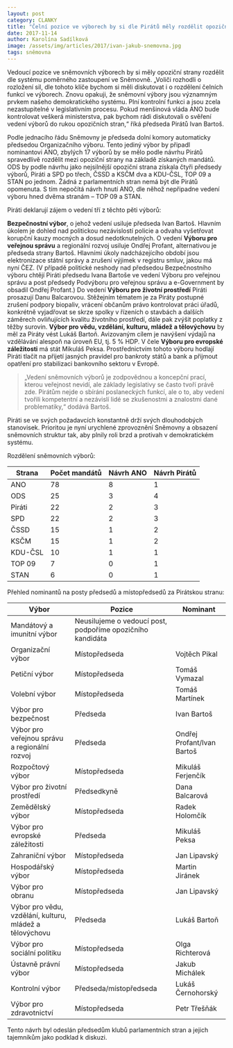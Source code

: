 ```yaml
---
layout: post
category: CLANKY
title: "Čelní pozice ve výborech by si dle Pirátů měly rozdělit opoziční strany poměrně"
date: 2017-11-14
author: Karolína Sadílková
image: /assets/img/articles/2017/ivan-jakub-snemovna.jpg
tags: sněmovna
---
```


Vedoucí pozice ve sněmovních výborech by si měly opoziční strany rozdělit dle systému poměrného zastoupení ve Sněmovně. „Voliči rozhodli o rozložení sil, dle tohoto klíče bychom si měli diskutovat i o rozdělení čelních funkcí ve výborech. Znovu opakuji, že sněmovní výbory jsou významným prvkem našeho demokratického systému. Plní kontrolní funkci a jsou zcela nezastupitelné v legislativním procesu. Pokud menšinová vláda ANO bude kontrolovat veškerá ministerstva, pak bychom rádi diskutovali o svěření vedení výborů do rukou opozičních stran,“ říká předseda Pirátů Ivan Bartoš.

Podle jednacího řádu Sněmovny je předseda dolní komory automaticky předsedou Organizačního výboru. Tento jediný výbor by připadl nominantovi ANO, zbylých 17 výborů by se mělo podle návrhu Pirátů spravedlivě rozdělit mezi opoziční strany na základě získaných mandátů. ODS by podle návrhu jako nejsilnější opoziční strana získala čtyři předsedy výborů, Piráti a SPD po třech, ČSSD a KSČM dva a KDU-ČSL, TOP 09 a STAN po jednom. Žádná z parlamentních stran nemá být dle Pirátů opomenuta. S tím nepočítá návrh hnutí ANO, dle něhož nepřipadne vedení výboru hned dvěma stranám – TOP 09 a STAN.

Piráti deklarují zájem o vedení tří z těchto pěti výborů:

**Bezpečnostní výbor**, o jehož vedení usiluje předseda Ivan Bartoš. Hlavním úkolem je dohled nad politickou nezávislostí policie a odvaha vyšetřovat korupční kauzy mocných a dosud nedotknutelných. O vedení **Výboru pro veřejnou správu** a regionální rozvoj usiluje Ondřej Profant, alternativou je předseda strany Bartoš. Hlavními úkoly nadcházejícího období jsou elektronizace státní správy a zrušení výjimek v registru smluv, jakou má nyní ČEZ. (V případě politické neshody nad předsedou Bezpečnostního výboru chtějí Piráti předsedu Ivana Bartoše ve vedení Výboru pro veřejnou správu a post předsedy Podvýboru pro veřejnou správu a e-Government by obsadil Ondřej Profant.) Do vedení **Výboru pro životní prostředí** Piráti prosazují Danu Balcarovou. Stěžejním tématem je za Piráty postupné zrušení podpory biopaliv, vrácení občanům právo kontrolovat práci úřadů, konkrétně vyjadřovat se skrze spolky v řízeních o stavbách a dalších záměrech ovliňujících kvalitu životního prostředí, dále pak zvýšit poplatky z těžby surovin. **Výbor pro vědu, vzdělání, kulturu, mládež a tělovýchovu** by měl za Piráty vést Lukáš Bartoň. Avizovaným cílem je navýšení výdajů na vzdělávání alespoň na úroveň EU, tj. 5 % HDP. V čele **Výboru pro evropské záležitosti** má stát Mikuláš Peksa. Prostřednictvím tohoto výboru hodlají Piráti tlačit na přijetí jasných pravidel pro bankroty států a bank a přijmout opatření pro stabilizaci bankovního sektoru v Evropě.

>„Vedení sněmovních výborů je zodpovědnou a koncepční prací, kterou veřejnost nevidí, ale základy legislativy se často tvoří právě zde. Pirátům nejde o sbírání poslaneckých funkcí, ale o to, aby vedení tvořili kompetentní a nezávislí lidé se zkušenostmi a znalostmi dané problematiky,“ dodává Bartoš.

Piráti se ve svých požadavcích konstantně drží svých dlouhodobých stanovisek. Prioritou je nyní urychlené zprovoznění Sněmovny a obsazení sněmovních struktur tak, aby plnily roli brzd a protivah v demokratickém systému.
 
Rozdělení sněmovních výborů:
 

|Strana|Počet mandátů|Návrh ANO|Návrh Pirátů|
|------|-------------|---------|------------|
|ANO|78|8|1|
|ODS|25|3|4|
|Piráti|22|2|3|
|SPD|22|2|3|
|ČSSD|15|1|2|
|KSČM|15|1|2|
|KDU-ČSL|10|1|1|
|TOP 09|7|0|1|
|STAN|6|0|1|

 
Přehled nominantů na posty předsedů a místopředsedů za Pirátskou stranu:
 
|Výbor|Pozice|Nominant|
|-----|------|--------|
|Mandátový a imunitní výbor|Neusilujeme o vedoucí post, podpoříme opozičního kandidáta| |
|Organizační výbor|Místopředseda|Vojtěch Pikal|
|Petiční výbor|Místopředseda|Tomáš Vymazal|
|Volební výbor|Místopředseda|Tomáš Martínek|
|Výbor pro bezpečnost|Předseda|Ivan Bartoš|
|Výbor pro veřejnou správu a regionální rozvoj|Předseda|Ondřej Profant/Ivan Bartoš|
|Rozpočtový výbor|Místopředseda|Mikuláš Ferjenčík|
|Výbor pro životní prostředí|Předsedkyně|Dana Balcarová|
|Zemědělský výbor|Místopředseda|Radek Holomčík|
|Výbor pro evropské záležitosti|Předseda|Mikuláš Peksa|
|Zahraniční výbor|Místopředseda|Jan Lipavský|
|Hospodářský výbor|Místopředseda|Martin Jiránek|
|Výbor pro obranu|Místopředseda|Jan Lipavský|
|Výbor pro vědu, vzdělání, kulturu, mládež a tělovýchovu|Předseda|Lukáš Bartoň|
|Výbor pro sociální politiku|Místopředseda|Olga Richterová|
|Ústavně právní výbor|Místopředseda|Jakub Michálek|
|Kontrolní výbor|Předseda/místopředseda|Lukáš Černohorský|
|Výbor pro zdravotnictví|Místopředseda|Petr Třešňák

Tento návrh byl odeslán předsedům klubů parlamentních stran a jejich tajemníkům jako podklad k diskuzi.


